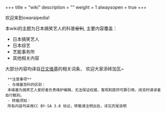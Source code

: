 +++
title = "wiki"
description = ""
weight = 1
alwaysopen = true
+++

欢迎来到owaraipedia!

本wiki的主题为日本搞笑艺人的科普~~安利~~, 主要内容覆盖：

- 日本搞笑艺人
- 日本综艺
- 艺能事务所
- 其他相关内容


大部分内容均译自[日文维基](https://ja.wikipedia.org/wiki)的相关词条， 欢迎大家添砖加瓦~



     **注意事项**
     - 与维基百科的区别：
     本维基为搞笑艺人爱好者负责维护编辑，无法保证权威，客观和提供可靠引用，阅览时请读者自行甄别。
     - 转载须知：
     所有内容均采用CC BY-SA 3.0 协议，转载请注明出处，详见页尾说明

